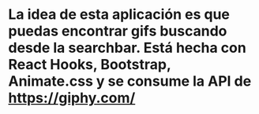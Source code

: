 # La idea de esta aplicación es que puedas encontrar gifs buscando desde la searchbar. Está hecha con React Hooks, Bootstrap, Animate.css y se consume la API de https://giphy.com/
